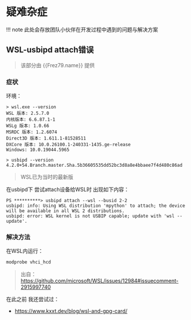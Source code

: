 # 疑难杂症

!!! note
    此处会存放团队小伙伴在开发过程中遇到的问题与解决方案

## WSL-usbipd attach错误

> 该部分由 {{Frez79.name}} 提供

### 症状

环境：
```text
> wsl.exe --version
WSL 版本: 2.5.7.0
内核版本: 6.6.87.1-1
WSLg 版本: 1.0.66
MSRDC 版本: 1.2.6074
Direct3D 版本: 1.611.1-81528511
DXCore 版本: 10.0.26100.1-240331-1435.ge-release
Windows: 10.0.19044.5965

> usbipd --version
4.2.0+54.Branch.master.Sha.5b36605535dd52bc3d8a8e4bbaee7f4d480c86ad
```
> WSL已为当时的最新版


在usbipd下 尝试attach设备给WSL时 出现如下内容：
```text
PS **********> usbipd attach --wsl --busid 2-2
usbipd: info: Using WSL distribution 'mpython' to attach; the device will be available in all WSL 2 distributions.
usbipd: error: WSL kernel is not USBIP capable; update with 'wsl --update'.
```
### 解决方法
在WSL内运行：
```bash
modprobe vhci_hcd
```
> 出自：<https://github.com/microsoft/WSL/issues/12984#issuecomment-2915997740>

在此之前 我还尝试过：
- <https://www.kxxt.dev/blog/wsl-and-gpg-card/>
